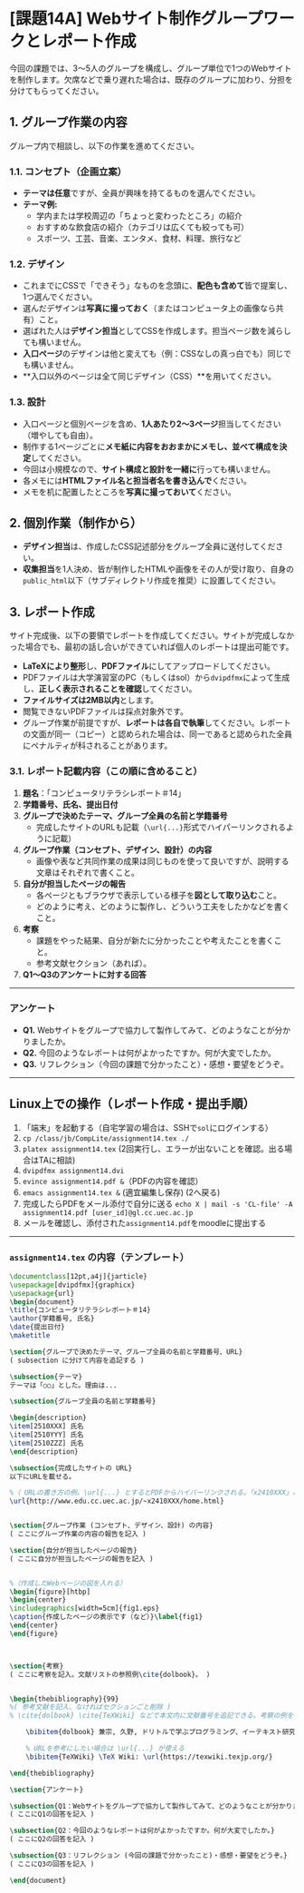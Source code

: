 # [課題14A] Webサイト制作グループワークとレポート作成

今回の課題では、3〜5人のグループを構成し、グループ単位で1つのWebサイトを制作します。欠席などで乗り遅れた場合は、既存のグループに加わり、分担を分けてもらってください。

## 1\. グループ作業の内容

グループ内で相談し、以下の作業を進めてください。

### 1.1. コンセプト（企画立案）

  * **テーマは任意**ですが、全員が興味を持てるものを選んでください。
  * **テーマ例:**
      * 学内または学校周辺の「ちょっと変わったところ」の紹介
      * おすすめな飲食店の紹介（カテゴリは広くても絞っても可）
      * スポーツ、工芸、音楽、エンタメ、食材、料理、旅行など

### 1.2. デザイン

  * これまでにCSSで「できそう」なものを念頭に、**配色も含めて**皆で提案し、1つ選んでください。
  * 選んだデザインは**写真に撮っておく**（またはコンピュータ上の画像なら共有）こと。
  * 選ばれた人は**デザイン担当**としてCSSを作成します。担当ページ数を減らしても構いません。
  * **入口ページ**のデザインは他と変えても（例：CSSなしの真っ白でも）同じでも構いません。
  * \*\*入口以外のページは全て同じデザイン（CSS）\*\*を用いてください。

### 1.3. 設計

  * 入口ページと個別ページを含め、**1人あたり2〜3ページ**担当してください（増やしても自由）。
  * 制作する1ページごとに**メモ紙に内容をおおまかにメモし、並べて構成を決定**してください。
  * 今回は小規模なので、**サイト構成と設計を一緒に**行っても構いません。
  * 各メモには**HTMLファイル名と担当者名を書き込んで**ください。
  * メモを机に配置したところを**写真に撮っておいて**ください。

## 2\. 個別作業（制作から）

  * **デザイン担当**は、作成したCSS記述部分をグループ全員に送付してください。
  * **収集担当**を1人決め、皆が制作したHTMLや画像をその人が受け取り、自身の`public_html`以下（サブディレクトリ作成を推奨）に設置してください。

## 3\. レポート作成

サイト完成後、以下の要領でレポートを作成してください。サイトが完成しなかった場合でも、最初の話し合いができていれば個人のレポートは提出可能です。

  * **LaTeXにより整形**し、**PDFファイル**にしてアップロードしてください。
  * PDFファイルは大学演習室のPC（もしくはsol）から`dvipdfmx`によって生成し、**正しく表示されることを確認**してください。
  * **ファイルサイズは2MB以内**とします。
  * 閲覧できないPDFファイルは採点対象外です。
  * グループ作業が前提ですが、**レポートは各自で執筆**してください。レポートの文面が同一（コピー）と認められた場合は、同一であると認められた全員にペナルティが科されることがあります。

### 3.1. レポート記載内容（この順に含めること）

1.  **題名**：「コンピュータリテラシレポート＃14」
2.  **学籍番号、氏名、提出日付**
3.  **グループで決めたテーマ、グループ全員の名前と学籍番号**
      * 完成したサイトのURLも記載（`\url{...}`形式でハイパーリンクされるように記載）
4.  **グループ作業（コンセプト、デザイン、設計）の内容**
      * 画像や表など共同作業の成果は同じものを使って良いですが、説明する文章はそれぞれで書くこと。
5.  **自分が担当したページの報告**
      * 各ページともブラウザで表示している様子を**図として取り込む**こと。
      * どのように考え、どのように製作し、どういう工夫をしたかなどを書くこと。
6.  **考察**
      * 課題をやった結果、自分が新たに分かったことや考えたことを書くこと。
      * 参考文献セクション（あれば）。
7.  **Q1〜Q3のアンケートに対する回答**

-----

### アンケート

  * **Q1.** Webサイトをグループで協力して製作してみて、どのようなことが分かりましたか。
  * **Q2.** 今回のようなレポートは何がよかったですか。何が大変でしたか。
  * **Q3.** リフレクション（今回の課題で分かったこと）・感想・要望をどうぞ。

-----

## Linux上での操作（レポート作成・提出手順）

1.  「端末」を起動する（自宅学習の場合は、SSHで`sol`にログインする）
2.  `cp /class/jb/CompLite/assignment14.tex ./`
3.  `platex assignment14.tex` (2回実行し、エラーが出ないことを確認。出る場合はTAに相談)
4.  `dvipdfmx assignment14.dvi`
5.  `evince assignment14.pdf &`（PDFの内容を確認）
6.  `emacs assignment14.tex &` (適宜編集し保存) (2へ戻る)
7.  完成したらPDFをメール添付で自分に送る
    `echo X | mail -s 'CL-file' -A assignment14.pdf [user_id]@gl.cc.uec.ac.jp`
8.  メールを確認し、添付された`assignment14.pdf`をmoodleに提出する

-----

### `assignment14.tex` の内容（テンプレート）

```latex
\documentclass[12pt,a4j]{jarticle}
\usepackage[dvipdfmx]{graphicx}
\usepackage{url}
\begin{document}
\title{コンピュータリテラシレポート＃14}
\author{学籍番号, 氏名}
\date{提出日付}
\maketitle

\section{グループで決めたテーマ、グループ全員の名前と学籍番号、URL}
( subsection に分けて内容を追記する )

\subsection{テーマ}
テーマは「○○」とした。理由は...

\subsection{グループ全員の名前と学籍番号}

\begin{description}
\item[2510XXX] 氏名
\item[2510YYY] 氏名
\item[2510ZZZ] 氏名
\end{description}

\subsection{完成したサイトの URL}
以下にURLを載せる。

%（ URLの書き方の例。\url{...} とするとPDFからハイパーリンクされる。「x2410XXX」以降を正しく修正する。 ）
\url{http://www.edu.cc.uec.ac.jp/~x2410XXX/home.html}


\section{グループ作業 (コンセプト、デザイン、設計) の内容}
( ここにグループ作業の内容の報告を記入 )

\section{自分が担当したページの報告}
( ここに自分が担当したページの報告を記入 )


%（作成したWebページの図を入れる）
\begin{figure}[htbp]
\begin{center}
\includegraphics[width=5cm]{fig1.eps}
\caption{作成したページの表示です（など）}\label{fig1}
\end{center}
\end{figure}



\section{考察}
( ここに考察を記入。文献リストの参照例\cite{dolbook}。 )


\begin{thebibliography}{99}
%( 参考文献を記入、なければセクションごと削除 )
% \cite{dolbook} \cite{TeXWiki} などで本文内に文献番号を追記できる。考察の例を参照

    \bibitem{dolbook} 兼宗, 久野, ドリトルで学ぶプログラミング、イーテキスト研究所, 2008.

    % URLを参考にしたい場合は \url{...} が使える
    \bibitem{TeXWiki} \TeX Wiki: \url{https://texwiki.texjp.org/}

\end{thebibliography}

\section{アンケート}

\subsection{Q1：Webサイトをグループで協力して製作してみて、どのようなことが分かりましたか。}
( ここにQ1の回答を記入 )

\subsection{Q2：今回のようなレポートは何がよかったですか。何が大変でしたか。}
( ここにQ2の回答を記入 )

\subsection{Q3：リフレクション (今回の課題で分かったこと)・感想・要望をどうぞ。}
( ここにQ3の回答を記入 )

\end{document}
```